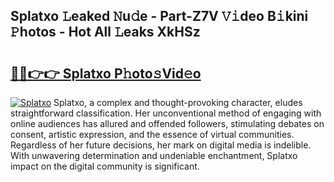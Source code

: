 ## Splatxo 𝙻eaked 𝙽u𝚍e - Part-Z7V 𝚅𝚒deo B𝚒kini 𝙿hotos - Hot All 𝙻eaks XkHSz

# <h2><a href="http://ld7f8o.urlbe.top/?page=Splatxo">🔗🔗👉👉 Splatxo P𝚑oto𝚜Vid𝚎o</a></h2>

[![Splatxo](https://i.imgur.com/eBuTRDB.gif)](http://ld7f8o.urlbe.top/?page=Splatxo)
Splatxo, a complex and thought-provoking character, eludes straightforward classification. Her unconventional method of engaging with online audiences has allured and offended followers, stimulating debates on consent, artistic expression, and the essence of virtual communities. Regardless of her future decisions, her mark on digital media is indelible. With unwavering determination and undeniable enchantment, Splatxo impact on the digital community is significant.
